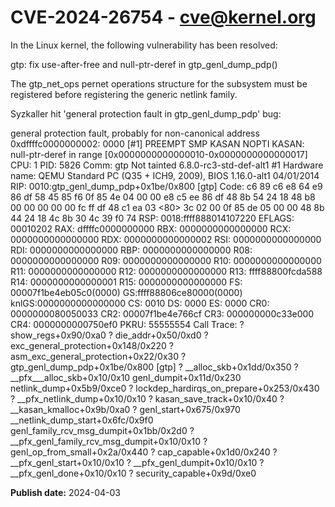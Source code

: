 # CVE-2024-26754 - cve@kernel.org

In the Linux kernel, the following vulnerability has been resolved:

gtp: fix use-after-free and null-ptr-deref in gtp_genl_dump_pdp()

The gtp_net_ops pernet operations structure for the subsystem must be
registered before registering the generic netlink family.

Syzkaller hit 'general protection fault in gtp_genl_dump_pdp' bug:

general protection fault, probably for non-canonical address
0xdffffc0000000002: 0000 [#1] PREEMPT SMP KASAN NOPTI
KASAN: null-ptr-deref in range [0x0000000000000010-0x0000000000000017]
CPU: 1 PID: 5826 Comm: gtp Not tainted 6.8.0-rc3-std-def-alt1 #1
Hardware name: QEMU Standard PC (Q35 + ICH9, 2009), BIOS 1.16.0-alt1 04/01/2014
RIP: 0010:gtp_genl_dump_pdp+0x1be/0x800 [gtp]
Code: c6 89 c6 e8 64 e9 86 df 58 45 85 f6 0f 85 4e 04 00 00 e8 c5 ee 86
      df 48 8b 54 24 18 48 b8 00 00 00 00 00 fc ff df 48 c1 ea 03 <80>
      3c 02 00 0f 85 de 05 00 00 48 8b 44 24 18 4c 8b 30 4c 39 f0 74
RSP: 0018:ffff888014107220 EFLAGS: 00010202
RAX: dffffc0000000000 RBX: 0000000000000000 RCX: 0000000000000000
RDX: 0000000000000002 RSI: 0000000000000000 RDI: 0000000000000000
RBP: 0000000000000000 R08: 0000000000000000 R09: 0000000000000000
R10: 0000000000000000 R11: 0000000000000000 R12: 0000000000000000
R13: ffff88800fcda588 R14: 0000000000000001 R15: 0000000000000000
FS:  00007f1be4eb05c0(0000) GS:ffff88806ce80000(0000) knlGS:0000000000000000
CS:  0010 DS: 0000 ES: 0000 CR0: 0000000080050033
CR2: 00007f1be4e766cf CR3: 000000000c33e000 CR4: 0000000000750ef0
PKRU: 55555554
Call Trace:
 <TASK>
 ? show_regs+0x90/0xa0
 ? die_addr+0x50/0xd0
 ? exc_general_protection+0x148/0x220
 ? asm_exc_general_protection+0x22/0x30
 ? gtp_genl_dump_pdp+0x1be/0x800 [gtp]
 ? __alloc_skb+0x1dd/0x350
 ? __pfx___alloc_skb+0x10/0x10
 genl_dumpit+0x11d/0x230
 netlink_dump+0x5b9/0xce0
 ? lockdep_hardirqs_on_prepare+0x253/0x430
 ? __pfx_netlink_dump+0x10/0x10
 ? kasan_save_track+0x10/0x40
 ? __kasan_kmalloc+0x9b/0xa0
 ? genl_start+0x675/0x970
 __netlink_dump_start+0x6fc/0x9f0
 genl_family_rcv_msg_dumpit+0x1bb/0x2d0
 ? __pfx_genl_family_rcv_msg_dumpit+0x10/0x10
 ? genl_op_from_small+0x2a/0x440
 ? cap_capable+0x1d0/0x240
 ? __pfx_genl_start+0x10/0x10
 ? __pfx_genl_dumpit+0x10/0x10
 ? __pfx_genl_done+0x10/0x10
 ? security_capable+0x9d/0xe0

**Publish date:** 2024-04-03
